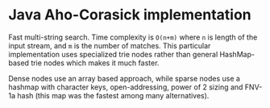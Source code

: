 Java Aho-Corasick implementation
===========

Fast multi-string search. Time complexity is `O(n+m)` where `n` is length of the input stream, and `m` is the number of matches. 
This particular implementation uses specialized trie nodes rather than general HashMap-based trie nodes which makes it much faster.

Dense nodes use an array based approach, while sparse nodes use a hashmap with character keys, open-addressing, power of 2 sizing and FNV-1a hash (this map was the fastest among many alternatives).
